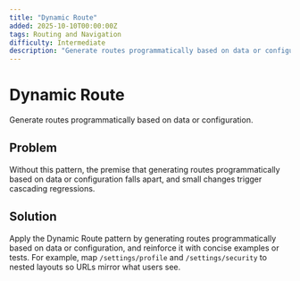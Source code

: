 ```yaml
---
title: "Dynamic Route"
added: 2025-10-10T00:00:00Z
tags: Routing and Navigation
difficulty: Intermediate
description: "Generate routes programmatically based on data or configuration."
---
```

# Dynamic Route

Generate routes programmatically based on data or configuration.

## Problem

Without this pattern, the premise that generating routes programmatically based on data or configuration falls apart, and small changes trigger cascading regressions.

## Solution

Apply the Dynamic Route pattern by generating routes programmatically based on data or configuration, and reinforce it with concise examples or tests. For example, map `/settings/profile` and `/settings/security` to nested layouts so URLs mirror what users see.
